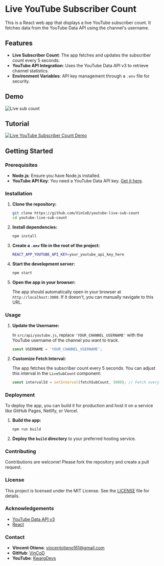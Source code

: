 

# Live YouTube Subscriber Count

This is a React web app that displays a live YouTube subscriber count. It fetches data from the YouTube Data API using the channel's username.


## Features

- **Live Subscriber Count**: The app fetches and updates the subscriber count every 5 seconds.
- **YouTube API Integration**: Uses the YouTube Data API v3 to retrieve channel statistics.
- **Environment Variables**: API key management through a `.env` file for security.

## Demo

![Live sub count](https://github.com/user-attachments/assets/13d81de9-0a27-408b-87aa-236357573673)


## Tutorial

[![Live YouTube Subscriber Count Demo](https://img.youtube.com/vi/NNw9iq1VSnc/0.jpg)](https://youtu.be/NNw9iq1VSnc)



## Getting Started

### Prerequisites

- **Node.js**: Ensure you have Node.js installed.
- **YouTube API Key**: You need a YouTube Data API key. [Get it here](https://console.cloud.google.com/).

### Installation

1. **Clone the repository:**

   ```bash
   git clone https://github.com/VinCoD/youtube-live-sub-count
   cd youtube-live-sub-count
   ```

2. **Install dependencies:**

   ```bash
   npm install
   ```

3. **Create a `.env` file in the root of the project:**

   ```bash
   REACT_APP_YOUTUBE_API_KEY=your_youtube_api_key_here
   ```

4. **Start the development server:**

   ```bash
   npm start
   ```

5. **Open the app in your browser:**

   The app should automatically open in your browser at `http://localhost:3000`. If it doesn't, you can manually navigate to this URL.

### Usage

1. **Update the Username:**

   In `src/api/youtube.js`, replace `'YOUR_CHANNEL_USERNAME'` with the YouTube username of the channel you want to track.

   ```javascript
   const USERNAME = 'YOUR_CHANNEL_USERNAME';
   ```

2. **Customize Fetch Interval:**

   The app fetches the subscriber count every 5 seconds. You can adjust this interval in the `LiveSubCount` component:

   ```javascript
   const intervalId = setInterval(fetchSubCount, 5000); // Fetch every 5 seconds
   ```

### Deployment

To deploy the app, you can build it for production and host it on a service like GitHub Pages, Netlify, or Vercel.

1. **Build the app:**

   ```bash
   npm run build
   ```

2. **Deploy the `build` directory** to your preferred hosting service.

### Contributing

Contributions are welcome! Please fork the repository and create a pull request.

### License

This project is licensed under the MIT License. See the [LICENSE](LICENSE) file for details.

### Acknowledgements

- [YouTube Data API v3](https://developers.google.com/youtube/v3)
- [React](https://reactjs.org/)

### Contact

- **Vincent Otieno**: [vincentotieno161@gmail.com](mailto:vincentotieno161@gmail.com)
- **GitHub**: [VinCoD](https://github.com/vincod)
- **YouTube**: [KwargDevs](https://youtube.com/@kwargdevs)

